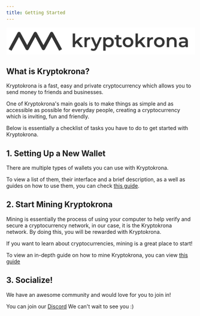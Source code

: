 ```yaml
---
title: Getting Started
---
```


![TurtleCoin Logo](assets/turtlecoin_logo.png) 

## What is Kryptokrona? 

Kryptokrona is a fast, easy and private cryptocurrency which allows you to send money to friends and businesses.

One of Kryptokrona's main goals is to make things as simple and as accessible as possible for everyday people, creating a cryptocurrency which is inviting, fun and friendly.

Below is essentially a checklist of tasks you have to do to get started with Kryptokrona.

## 1. Setting Up a New Wallet

There are multiple types of wallets you can use with Kryptokrona.

To view a list of them, their interface and a brief description, as a well as guides on how to use them, you can check [this guide](guides/wallets/Making-a-Wallet).

## 2. Start Mining Kryptokrona

Mining is essentially the process of using your computer to help verify and secure a cryptocurrency network, in our case, it is the Kryptokrona network. By doing this, you will be rewarded with Kryptokrona.

If you want to learn about cryptocurrencies, mining is a great place to start!

To view an in-depth guide on how to mine Kryptokrona, you can view [this guide](guides/mining/Mining)

## 3. Socialize!

We have an awesome community and would love for you to join in!

You can join our [Discord](http://chat.Kryptokrona.se/) We can't wait to see you :)
